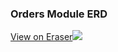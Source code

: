 ### Orders Module ERD

[View on Eraser![](https://app.eraser.io/workspace/nQwP7eAZx1wLpEEFTi54/preview?elements=T8xfjwInG7VU3MwwZb6hIA&type=embed)](https://app.eraser.io/workspace/nQwP7eAZx1wLpEEFTi54?elements=T8xfjwInG7VU3MwwZb6hIA)

